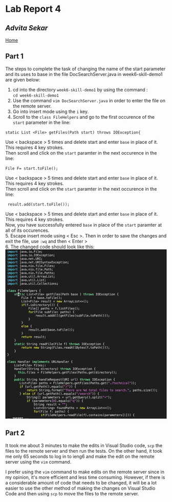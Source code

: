 #  Lab Report 4
## *Advita Sekar*

[Home](index.html)

## Part 1 <br />

The steps to complete the task of changing the name of the start parameter and its uses to base in the file DocSearchServer.java in week6-skill-demo1 are given below: <br />

1. cd into the directory `week6-skill-demo1` by using the command :<br />
`cd week6-skill-demo1`
2. Use the command `vim DocSearchServer.java` in order to enter the file on the remote server. <br /> 
3. Go into insert mode using the `i` key. <br />
4. Scroll to the `class FileHelpers` and go to the first occurence of the `start` parameter in the line: <br />
``` 
static List <File> getFiles(Path start) throws IOException{
```
 Use < backspace > 5 times and delete start and enter `base` in place of it. This requires 4 key strokes. <br /> 
 Then scroll and click on the `start` paramter in the next occurence in the line:
```
File F= start.toFile();
```
Use < backspace > 5 times and delete start and enter `base` in place of it.  This requires 4 key strokes.<br />
Then scroll and click on the `start` paramter in the next occurence in the line:
```
 result.add(start.toFile());
 ```
 Use < backspace > 5 times and delete start and enter `base` in place of it. This requires 4 key strokes. <br />
 Now, you have successfully entered `base` in place of the `start` paramter at all of its occurences. <br />
5. Escape insert mode using < Esc >. Then in order to save the changes and exit the file, use `:wq` and then < Enter >  <br />
6. The changed code should look like this: <br />
![Image](vim.png) <br />

## Part 2 <br />

It took me about 3 minutes to make the edits in Visual Studio code, `scp` the files to the remote server and then run the tests. On the other hand, it took me only 65 seconds to log in to ieng6 and make the edit on the remote server using the `vim` command.  <br />
 
I prefer using the `vim` command to make edits on the remote server since in my opinion, it's more efficient and less time consuming. However, if there is a considerable amount of code that needs to be changed, it will be a lot easier to use the other method of making the changes on Visual Studio Code and then using `scp` to move the files to the remote server.
